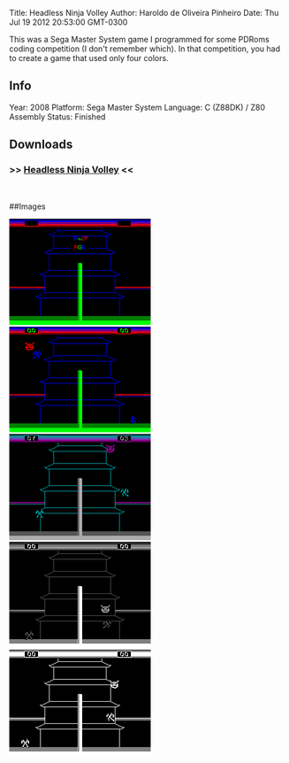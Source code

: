 Title: Headless Ninja Volley
Author: Haroldo de Oliveira Pinheiro
Date: Thu Jul 19 2012 20:53:00 GMT-0300

This was a Sega Master System game I programmed for some PDRoms coding competition (I don't remember which). In that competition, you had to create a game that used only four colors.

## Info
Year: 2008
Platform: Sega Master System
Language: C (Z88DK) / Z80 Assembly
Status: Finished

## Downloads
### >> [Headless Ninja Volley](downloads/HeadlessNinjaVolley-SMS-0.9.zip "Download Headless Ninja Volley") <<
<br>

##Images

<div class="ContentFlow">
	<div class="flow">
		<img class="item" src="headless-ninja-volley-sms/HeadlessNinjaVolley-SMS-Title.png" />
		<img class="item" src="headless-ninja-volley-sms/HeadlessNinjaVolley-SMS-1.png" />
		<img class="item" src="headless-ninja-volley-sms/HeadlessNinjaVolley-SMS-2.png" />
		<img class="item" src="headless-ninja-volley-sms/HeadlessNinjaVolley-SMS-3.png" />
		<img class="item" src="headless-ninja-volley-sms/HeadlessNinjaVolley-SMS-4.png" />
	</div>
</div>
